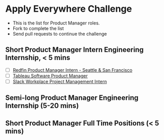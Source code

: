# Apply Everywhere Challenge
- This is the list for Product Manager roles.
- Fork to complete the list
- Send pull requests to continue the challenge

## Short Product Manager Intern Engineering Internship, < 5 mins
- [ ] [Redfin Product Manager Intern - Seattle & San Francisco](http://jobs.jobvite.com/careers/redfin/job/oi0S5fwZ?__jvst=JobBoard&__jvsd)
- [ ] [Tableau Software Product Manager](https://tableau.rolepoint.com/?shorturl=jsUzb#job/ahBzfnJvbGVwb2ludC1wcm9kchALEgNKb2IYgICQ3_7SmAkM)
- [ ] [Slack Workplace Project Management Intern](https://slack.com/careers/861069/workplace-project-management-intern#apply)

## Semi-long Product Manager Engineering Internship (5-20 mins)

## Short Product Manager Full Time Positions (< 5 mins)
